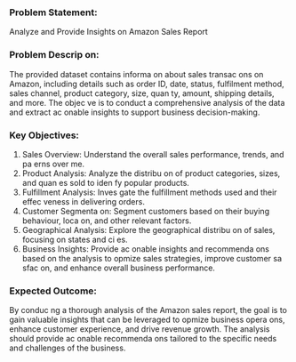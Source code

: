 ### Problem Statement: 
Analyze and Provide Insights on Amazon Sales Report 

### Problem Descrip on: 
The provided dataset contains informa on about sales transac ons on Amazon, including details such as order 
ID, date, status, fulfilment method, sales channel, product category, size, quan ty, amount, shipping details, 
and more. The objec ve is to conduct a comprehensive analysis of the data and extract ac onable insights to 
support business decision-making. 

### Key Objectives: 
1. Sales Overview: Understand the overall sales performance, trends, and pa erns over me. 
2. Product Analysis: Analyze the distribu on of product categories, sizes, and quan es sold to iden fy popular 
products. 
3. Fulfillment Analysis: Inves gate the fulfillment methods used and their effec veness in delivering orders. 
4. Customer Segmenta on: Segment customers based on their buying behaviour, loca on, and other relevant 
factors. 
5. Geographical Analysis: Explore the geographical distribu on of sales, focusing on states and ci es. 
6. Business Insights: Provide ac onable insights and recommenda ons based on the analysis to opmize sales 
strategies, improve customer sa sfac on, and enhance overall business performance.

### Expected Outcome: 
By conduc ng a thorough analysis of the Amazon sales report, the goal is to gain valuable insights that can be 
leveraged to opmize business opera ons, enhance customer experience, and drive revenue growth. The 
analysis should provide ac onable recommenda ons tailored to the specific needs and challenges of the 
business. 
